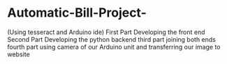 # Automatic-Bill-Project-
(Using tesseract and Arduino ide)
First Part Developing the front end
Second Part Developing the python backend 
third part joining both ends
fourth part using camera of our Arduino unit and transferring our image to website

